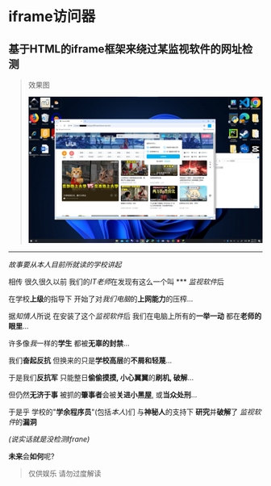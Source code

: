 # iframe访问器
## 基于HTML的iframe框架来绕过某监视软件的网址检测

> 效果图
> 
> ![图片图片](assets/image/forGithub.png "图片图片")
------
*故事要从本人目前所就读的学校讲起*

相传 很久很久以前 我们的*IT老师*在发现有这么一个叫 *** *监视软件*后

在学校**上级**的指导下 开始了对*我们电脑*的**上网能力**的压榨...

据*知情人*所说 在安装了这个*监视软件*后 我们在电脑上所有的**一举一动** 都在**老师的眼里**...

许多像*我*一样的**学生** 都被**无辜的封禁**...

我们**奋起反抗** 但换来的只是**学校高层**的**不屑和轻蔑**...

于是我们**反抗军** 只能整日**偷偷摸摸, 小心翼翼**的**刷机, 破解**...

但仍然**无济于事** 被抓的**肇事者**会被**关进小黑屋**, 或**当众处刑**...

于是乎 学校的"**学余程序员**"(包括*本人*)们 与**神秘人**的支持下 **研究**并**破解**了 *监视软件*的**漏洞**

*(说实话就是没检测Ifrane)*

**未来**会**如何**呢?

> 仅供娱乐 请勿过度解读
